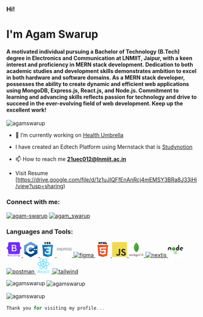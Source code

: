 ### Hi!
<h1>I'm Agam Swarup</h1>

<h4 align=="left">A motivated individual pursuing a Bachelor of Technology (B.Tech) degree in Electronics and Communication at LNMIIT, Jaipur, with a keen interest and proficiency in MERN stack development. Dedication to both academic studies and development skills demonstrates ambition to excel in both hardware and software domains. As a MERN stack developer, possesses the ability to create dynamic and efficient web applications using MongoDB, Express.js, React.js, and Node.js. Commitment to learning and advancing skills reflects passion for technology and drive to succeed in the ever-evolving field of web development. Keep up the excellent work!</h4>

<p align="left"> <img src="https://komarev.com/ghpvc/?username=agamswarup&label=Profile%20views&color=0e75b6&style=flat" alt="agamswarup" /> </p>

- 🔭 I’m currently working on [Health Umbrella](https://github.com/Agamswarup/health_umbrella_foundation_frontend)

- I have created an Edtech Platform using Mernstack that is [Studynotion](https://study-notion-edtech-frontend-ten.vercel.app)

- 📫 How to reach me **21uec012@lnmiit.ac.in**

- Visit Resume [https://drive.google.com/file/d/1z1uJlQFfEnAnRcj4mEMSY3BRa8J33jHj/view?usp=sharing)

<h3 align="left">Connect with me:</h3>
<p align="left">
<a href="https://linkedin.com/in/agam-swarup" target="blank"><img align="center" src="https://raw.githubusercontent.com/rahuldkjain/github-profile-readme-generator/master/src/images/icons/Social/linked-in-alt.svg" alt="agam-swarup" height="30" width="40" /></a>
<a href="https://www.leetcode.com/agam_swarup" target="blank"><img align="center" src="https://raw.githubusercontent.com/rahuldkjain/github-profile-readme-generator/master/src/images/icons/Social/leet-code.svg" alt="agam_swarup" height="30" width="40" /></a>
</p>

<h3 align="left" display="flex" gap="10">Languages and Tools:</h3>
<p align="left"> <a href="https://getbootstrap.com" target="_blank" rel="noreferrer"> <img src="https://raw.githubusercontent.com/devicons/devicon/master/icons/bootstrap/bootstrap-plain-wordmark.svg" alt="bootstrap" width="40" height="40"/> </a> <a href="https://www.w3schools.com/cpp/" target="_blank" rel="noreferrer"> <img src="https://raw.githubusercontent.com/devicons/devicon/master/icons/cplusplus/cplusplus-original.svg" alt="cplusplus" width="40" height="40"/> </a> <a href="https://www.w3schools.com/css/" target="_blank" rel="noreferrer"> <img src="https://raw.githubusercontent.com/devicons/devicon/master/icons/css3/css3-original-wordmark.svg" alt="css3" width="40" height="40"/> </a> <a href="https://expressjs.com" target="_blank" rel="noreferrer"> <img src="https://raw.githubusercontent.com/devicons/devicon/master/icons/express/express-original-wordmark.svg" alt="express" width="40" height="40"/> </a> <a href="https://www.figma.com/" target="_blank" rel="noreferrer"> <img src="https://www.vectorlogo.zone/logos/figma/figma-icon.svg" alt="figma" width="40" height="40"/> </a> <a href="https://www.w3.org/html/" target="_blank" rel="noreferrer"> <img src="https://raw.githubusercontent.com/devicons/devicon/master/icons/html5/html5-original-wordmark.svg" alt="html5" width="40" height="40"/> </a> <a href="https://developer.mozilla.org/en-US/docs/Web/JavaScript" target="_blank" rel="noreferrer"> <img src="https://raw.githubusercontent.com/devicons/devicon/master/icons/javascript/javascript-original.svg" alt="javascript" width="40" height="40"/> </a> <a href="https://www.mongodb.com/" target="_blank" rel="noreferrer"> <img src="https://raw.githubusercontent.com/devicons/devicon/master/icons/mongodb/mongodb-original-wordmark.svg" alt="mongodb" width="40" height="40"/> </a> <a href="https://nextjs.org/" target="_blank" rel="noreferrer"> <img src="https://cdn.worldvectorlogo.com/logos/nextjs-2.svg" alt="nextjs" width="40" height="40"/> </a> <a href="https://nodejs.org" target="_blank" rel="noreferrer"> <img src="https://raw.githubusercontent.com/devicons/devicon/master/icons/nodejs/nodejs-original-wordmark.svg" alt="nodejs" width="40" height="40"/> </a> <a href="https://postman.com" target="_blank" rel="noreferrer"> <img src="https://www.vectorlogo.zone/logos/getpostman/getpostman-icon.svg" alt="postman" width="40" height="40"/> </a> <a href="https://reactjs.org/" target="_blank" rel="noreferrer"> <img src="https://raw.githubusercontent.com/devicons/devicon/master/icons/react/react-original-wordmark.svg" alt="react" width="40" height="40"/> </a> <a href="https://tailwindcss.com/" target="_blank" rel="noreferrer"> <img src="https://www.vectorlogo.zone/logos/tailwindcss/tailwindcss-icon.svg" alt="tailwind" width="40" height="40"/> </a> </p>

<p><img align="left" src="https://github-readme-stats.vercel.app/api/top-langs?username=agamswarup&show_icons=true&locale=en&layout=compact" alt="agamswarup" /></p>

<p>&nbsp;<img align="center" src="https://github-readme-stats.vercel.app/api?username=agamswarup&show_icons=true&locale=en" alt="agamswarup" /></p>
<p><img align="center" src="https://github-readme-streak-stats.herokuapp.com/?user=agamswarup&" alt="agamswarup" /></p>


```javascript
Thank you for visiting my profile...
```
